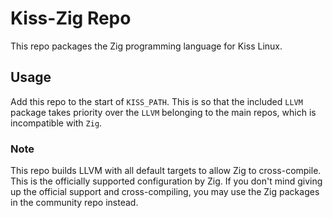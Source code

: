 # Kiss-Zig Repo
This repo packages the Zig programming language for Kiss Linux.

## Usage
Add this repo to the start of `KISS_PATH`. This is so that the included `LLVM` package takes priority over the `LLVM` belonging to the main repos, which is incompatible with `Zig`.

### Note

This repo builds LLVM with all default targets to allow Zig to cross-compile. This is the officially supported configuration by Zig. If you don't mind giving up the official support and cross-compiling, you may use the Zig packages in the community repo instead.
